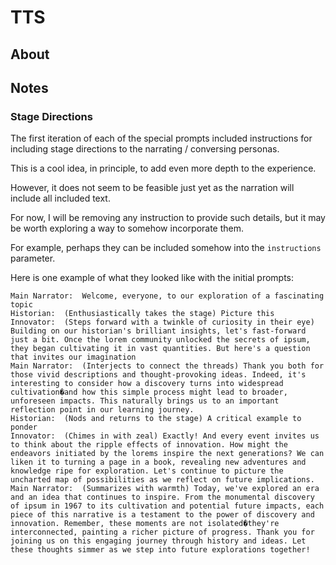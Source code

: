 # TTS

## About

## Notes

### Stage Directions

The first iteration of each of the special prompts included instructions for including stage directions to the narrating / conversing personas.

This is a cool idea, in principle, to add even more depth to the experience.

However, it does not seem to be feasible just yet as the narration will include all included text.

For now, I will be removing any instruction to provide such details, but it may be worth exploring a way to somehow incorporate them.

For example, perhaps they can be included somehow into the `instructions` parameter.

Here is one example of what they looked like with the initial prompts:

```
Main Narrator:  Welcome, everyone, to our exploration of a fascinating topic
Historian:  (Enthusiastically takes the stage) Picture this
Innovator:  (Steps forward with a twinkle of curiosity in their eye) Building on our historian's brilliant insights, let's fast-forward just a bit. Once the lorem community unlocked the secrets of ipsum, they began cultivating it in vast quantities. But here's a question that invites our imagination
Main Narrator:  (Interjects to connect the threads) Thank you both for those vivid descriptions and thought-provoking ideas. Indeed, it's interesting to consider how a discovery turns into widespread cultivation�and how this simple process might lead to broader, unforeseen impacts. This naturally brings us to an important reflection point in our learning journey.
Historian:  (Nods and returns to the stage) A critical example to ponder
Innovator:  (Chimes in with zeal) Exactly! And every event invites us to think about the ripple effects of innovation. How might the endeavors initiated by the lorems inspire the next generations? We can liken it to turning a page in a book, revealing new adventures and knowledge ripe for exploration. Let's continue to picture the uncharted map of possibilities as we reflect on future implications.
Main Narrator:  (Summarizes with warmth) Today, we've explored an era and an idea that continues to inspire. From the monumental discovery of ipsum in 1967 to its cultivation and potential future impacts, each piece of this narrative is a testament to the power of discovery and innovation. Remember, these moments are not isolated�they're interconnected, painting a richer picture of progress. Thank you for joining us on this engaging journey through history and ideas. Let these thoughts simmer as we step into future explorations together!
```
